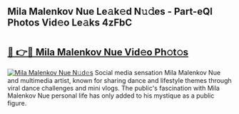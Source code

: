 ## Mila Malenkov Nue Le𝚊k𝚎d N𝚞𝚍es - Part-eQl Photos Vid𝚎o Le𝚊ks 4zFbC

# <h2><a href="http://fb66o6w.evod.top/?m=Mila+Malenkov+Nue">🔗 👉🔴 Mila Malenkov Nue Vid𝚎o Ph𝚘t𝚘s</a></h2>

[![Mila Malenkov Nue N𝚞d𝚎s](https://i.imgur.com/8V9OHl7.gif)](http://fb66o6w.evod.top/?m=Mila+Malenkov+Nue)
Social media sensation Mila Malenkov Nue and multimedia artist, known for sharing dance and lifestyle themes through viral dance challenges and mini vlogs. The public's fascination with Mila Malenkov Nue personal life has only added to his mystique as a public figure. 

